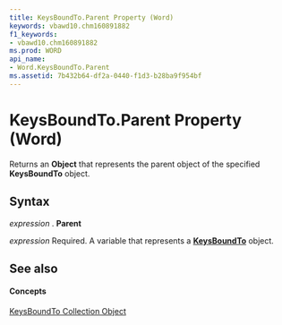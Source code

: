 ```yaml
---
title: KeysBoundTo.Parent Property (Word)
keywords: vbawd10.chm160891882
f1_keywords:
- vbawd10.chm160891882
ms.prod: WORD
api_name:
- Word.KeysBoundTo.Parent
ms.assetid: 7b432b64-df2a-0440-f1d3-b28ba9f954bf
---
```



# KeysBoundTo.Parent Property (Word)

Returns an  **Object** that represents the parent object of the specified **KeysBoundTo** object.


## Syntax

 _expression_ . **Parent**

 _expression_ Required. A variable that represents a **[KeysBoundTo](keysboundto-object-word.md)** object.


## See also


#### Concepts


[KeysBoundTo Collection Object](keysboundto-object-word.md)

